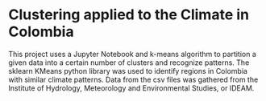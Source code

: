 # Clustering applied to the Climate in Colombia

This project uses a Jupyter Notebook and k-means algorithm to partition a given data into a certain number of clusters and recognize patterns. The sklearn KMeans python library was used to identify regions in Colombia with similar climate patterns. Data from the csv files was gathered from the Institute of Hydrology, Meteorology and Environmental Studies, or IDEAM. 
